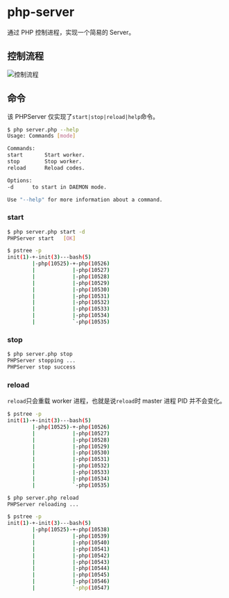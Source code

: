 # php-server

通过 PHP 控制进程，实现一个简易的 Server。

## 控制流程

![控制流程](https://img0.fanhaobai.com/2018/09/process-php-multiprocess-server/e0e86073-3093-4e5f-be20-b64510e61575.png)

## 命令

该 PHPServer 仅实现了`start|stop|reload|help`命令。

```Bash
$ php server.php --help
Usage: Commands [mode]

Commands:
start		Start worker.
stop		Stop worker.
reload		Reload codes.

Options:
-d		to start in DAEMON mode.

Use "--help" for more information about a command.
```

### start

```Bash
$ php server.php start -d
PHPServer start	  [OK]

$ pstree -p
init(1)-+-init(3)---bash(5)
        |-php(10525)-+-php(10526)
        |            |-php(10527)
        |            |-php(10528)
        |            |-php(10529)
        |            |-php(10530)
        |            |-php(10531)
        |            |-php(10532)
        |            |-php(10533)
        |            |-php(10534)
        |            `-php(10535)
```

### stop

```Bash
$ php server.php stop
PHPServer stopping ...
PHPServer stop success
```

### reload

`reload`只会重载 worker 进程，也就是说`reload`时 master 进程 PID 并不会变化。

```Bash
$ pstree -p
init(1)-+-init(3)---bash(5)
        |-php(10525)-+-php(10526)
        |            |-php(10527)
        |            |-php(10528)
        |            |-php(10529)
        |            |-php(10530)
        |            |-php(10531)
        |            |-php(10532)
        |            |-php(10533)
        |            |-php(10534)
        |            `-php(10535)

$ php server.php reload
PHPServer reloading ...

$ pstree -p
init(1)-+-init(3)---bash(5)
        |-php(10525)-+-php(10538)
        |            |-php(10539)
        |            |-php(10540)
        |            |-php(10541)
        |            |-php(10542)
        |            |-php(10543)
        |            |-php(10544)
        |            |-php(10545)
        |            |-php(10546)
        |            `-php(10547)
```
